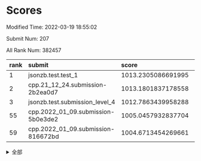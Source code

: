 # Scores

Modified Time: 2022-03-19 18:55:02

Submit Num: 207

All Rank Num: 382457

| rank |               submit               |       score        |       sigma        | pk_num |
| :--- | :--------------------------------- | :----------------- | :----------------- | :----- |
| 1    | jsonzb.test.test_1                 | 1013.2305086691995 | 0.7870394506792047 | 7393   |
| 2    | cpp.21_12_24.submission-2b2ea0d7   | 1013.1801837178558 | 0.7984405529687233 | 7392   |
| 3    | jsonzb.test.submission_level_4     | 1012.7863439958288 | 0.790240831155403  | 7390   |
| 55   | cpp.2022_01_09.submission-5b0e3de2 | 1005.0457932837704 | 0.7159565814657183 | 7393   |
| 59   | cpp.2022_01_09.submission-816672bd | 1004.6713454269661 | 0.7124221465517029 | 7387   |


<details>
<summary>全部</summary>

| rank |                 submit                 |       score        |       sigma        | pk_num |
| :--- | :------------------------------------- | :----------------- | :----------------- | :----- |
| 1    | jsonzb.test.test_1                     | 1013.2305086691995 | 0.7870394506792047 | 7393   |
| 2    | cpp.21_12_24.submission-2b2ea0d7       | 1013.1801837178558 | 0.7984405529687233 | 7392   |
| 3    | jsonzb.test.submission_level_4         | 1012.7863439958288 | 0.790240831155403  | 7390   |
| 4    | gobigger.level_3.submission_level_3_46 | 1011.9948010099276 | 0.7943604076187409 | 7386   |
| 5    | gobigger.level_3.submission_level_3_40 | 1011.982761929581  | 0.7707190729288933 | 7389   |
| 6    | gobigger.level_3.submission_level_3_29 | 1011.5726840005348 | 0.7789804685818197 | 7385   |
| 7    | gobigger.level_3.submission_level_3_44 | 1011.0527808372561 | 0.7529417144513398 | 7394   |
| 8    | gobigger.level_3.submission_level_3_37 | 1011.0110320688236 | 0.7704422783079597 | 7392   |
| 9    | gobigger.level_3.submission_level_3_42 | 1010.8031153389605 | 0.7694121681199444 | 7391   |
| 10   | gobigger.level_3.submission_level_3_25 | 1010.76037247153   | 0.7463821735057586 | 7385   |
| 11   | gobigger.level_3.submission_level_3_28 | 1010.7391347620525 | 0.7717730684785036 | 7395   |
| 12   | gobigger.level_3.submission_level_3_43 | 1010.7193442599907 | 0.7585518337684723 | 7395   |
| 13   | gobigger.level_3.submission_level_3_15 | 1010.7042208540441 | 0.7658689025891079 | 7393   |
| 14   | gobigger.level_3.submission_level_3_36 | 1010.539800814655  | 0.7625775592435733 | 7381   |
| 15   | gobigger.level_3.submission_level_3_18 | 1010.51903473794   | 0.7425312626484204 | 7389   |
| 16   | gobigger.level_3.submission_level_3_22 | 1010.4419426307777 | 0.7692459562782865 | 7389   |
| 17   | gobigger.level_3.submission_level_3_35 | 1010.4189735478155 | 0.7413730576235894 | 7392   |
| 18   | gobigger.level_3.submission_level_3_27 | 1010.3441137045029 | 0.7560279637360272 | 7395   |
| 19   | gobigger.level_3.submission_level_3_33 | 1010.2432300056395 | 0.75891727234221   | 7391   |
| 20   | gobigger.level_3.submission_level_3_21 | 1010.2355482407542 | 0.7680468265323532 | 7391   |
| 21   | gobigger.level_3.submission_level_3_34 | 1010.2113696983323 | 0.745017514981334  | 7392   |
| 22   | gobigger.level_3.submission_level_3_20 | 1010.2005194386134 | 0.7495838234421548 | 7394   |
| 23   | gobigger.level_3.submission_level_3_19 | 1010.1909252071866 | 0.7405093326716495 | 7392   |
| 24   | gobigger.level_3.submission_level_3_7  | 1010.1440544128799 | 0.7646824338413977 | 7390   |
| 25   | gobigger.level_3.submission_level_3_23 | 1010.109251756516  | 0.7751778153858567 | 7392   |
| 26   | gobigger.level_3.submission_level_3_6  | 1010.0710897508253 | 0.7618169536664716 | 7392   |
| 27   | gobigger.level_3.submission_level_3_17 | 1010.0675531573117 | 0.7783811436875028 | 7391   |
| 28   | gobigger.level_3.submission_level_3_41 | 1010.0531671376175 | 0.7454657666904656 | 7388   |
| 29   | gobigger.level_3.submission_level_3_14 | 1010.0054476122763 | 0.7704286614509193 | 7392   |
| 30   | gobigger.level_3.submission_level_3_26 | 1009.9889262819423 | 0.7837420393669847 | 7391   |
| 31   | gobigger.level_3.submission_level_3_5  | 1009.9160276879599 | 0.7708660709900109 | 7392   |
| 32   | gobigger.level_3.submission_level_3_4  | 1009.8855242976183 | 0.7367453754344228 | 7395   |
| 33   | gobigger.level_3.submission_level_3_31 | 1009.8063243494238 | 0.7712123739394294 | 7388   |
| 34   | gobigger.level_3.submission_level_3_49 | 1009.7731176599384 | 0.7524653221255934 | 7389   |
| 35   | gobigger.level_3.submission_level_3_30 | 1009.7602512370114 | 0.7664948786068378 | 7391   |
| 36   | gobigger.level_3.submission_level_3_16 | 1009.75458033813   | 0.7779540508169729 | 7394   |
| 37   | gobigger.level_3.submission_level_3_0  | 1009.6928615773132 | 0.7341637409059073 | 7395   |
| 38   | gobigger.level_3.submission_level_3_45 | 1009.6511527573317 | 0.7486155943594097 | 7386   |
| 39   | gobigger.level_3.submission_level_3_9  | 1009.6150124426879 | 0.755857372950309  | 7386   |
| 40   | gobigger.level_3.submission_level_3_11 | 1009.4870023089309 | 0.7507768891555351 | 7387   |
| 41   | gobigger.level_3.submission_level_3_47 | 1009.4023424137029 | 0.7586184683300187 | 7394   |
| 42   | gobigger.level_3.submission_level_3_48 | 1009.3905912729248 | 0.7489838573243223 | 7386   |
| 43   | gobigger.level_3.submission_level_3_10 | 1009.2213834220594 | 0.7692991001304007 | 7391   |
| 44   | gobigger.level_3.submission_level_3_8  | 1009.1600158957425 | 0.7553920437566222 | 7393   |
| 45   | gobigger.level_3.submission_level_3_39 | 1009.1471587446114 | 0.7455428250065727 | 7393   |
| 46   | gobigger.level_3.submission_level_3_12 | 1009.040189275501  | 0.7528678084492402 | 7390   |
| 47   | gobigger.level_3.submission_level_3_24 | 1008.9960862017856 | 0.7754303340337957 | 7393   |
| 48   | gobigger.level_3.submission_level_3_3  | 1008.9385120006671 | 0.7622238916620316 | 7392   |
| 49   | gobigger.level_3.submission_level_3_38 | 1008.8750072633568 | 0.7596139005668905 | 7394   |
| 50   | gobigger.level_3.submission_level_3_13 | 1008.8177654839869 | 0.7317689069815367 | 7392   |
| 51   | gobigger.level_3.submission_level_3_1  | 1008.7673809548882 | 0.7489433341009812 | 7385   |
| 52   | gobigger.level_3.submission_level_3_2  | 1008.7424706218148 | 0.7608806449344065 | 7389   |
| 53   | gobigger.level_3.submission_level_3_32 | 1008.5717048547074 | 0.7410929788434754 | 7387   |
| 54   | gobigger.level_1.submission_level_1_3  | 1005.3087793564417 | 0.7166970467100486 | 7393   |
| 55   | cpp.2022_01_09.submission-5b0e3de2     | 1005.0457932837704 | 0.7159565814657183 | 7393   |
| 56   | gobigger.level_1.submission_level_1_5  | 1004.9307964393194 | 0.7215191992890365 | 7390   |
| 57   | gobigger.level_1.submission_level_1_43 | 1004.9097905174967 | 0.7084392506805833 | 7393   |
| 58   | gobigger.level_1.submission_level_1_46 | 1004.759221582826  | 0.7158584504872749 | 7386   |
| 59   | cpp.2022_01_09.submission-816672bd     | 1004.6713454269661 | 0.7124221465517029 | 7387   |
| 60   | gobigger.level_1.submission_level_1_25 | 1004.3738530123311 | 0.716430305668787  | 7392   |
| 61   | gobigger.level_1.submission_level_1_14 | 1004.2729371193134 | 0.7188456478523949 | 7391   |
| 62   | gobigger.level_1.submission_level_1_7  | 1004.2189870010652 | 0.7264830542396273 | 7390   |
| 63   | gobigger.level_1.submission_level_1_16 | 1004.2177114049249 | 0.7246336221106399 | 7392   |
| 64   | gobigger.level_1.submission_level_1_29 | 1004.2049531115247 | 0.7239820912636339 | 7386   |
| 65   | gobigger.level_1.submission_level_1_34 | 1004.179371444364  | 0.725235954816594  | 7391   |
| 66   | gobigger.level_1.submission_level_1_49 | 1004.084541104914  | 0.7104592762510706 | 7389   |
| 67   | gobigger.level_1.submission_level_1_36 | 1004.0709393381296 | 0.7221759130320394 | 7389   |
| 68   | gobigger.level_1.submission_level_1_20 | 1004.0556271056785 | 0.7173085878778631 | 7389   |
| 69   | gobigger.level_1.submission_level_1_23 | 1003.903378005397  | 0.7114931901941832 | 7391   |
| 70   | gobigger.level_1.submission_level_1_6  | 1003.8797118722181 | 0.7198497423687322 | 7387   |
| 71   | gobigger.level_1.submission_level_1_26 | 1003.8587315816056 | 0.7205300212377836 | 7385   |
| 72   | gobigger.level_1.submission_level_1_37 | 1003.745746754828  | 0.7061962957090727 | 7391   |
| 73   | gobigger.level_1.submission_level_1_2  | 1003.6992359183356 | 0.7124001345590749 | 7394   |
| 74   | gobigger.level_1.submission_level_1_28 | 1003.6701483757757 | 0.7267680353706489 | 7390   |
| 75   | gobigger.level_1.submission_level_1_1  | 1003.6294130229811 | 0.7302276331131753 | 7387   |
| 76   | gobigger.level_1.submission_level_1_35 | 1003.5560650422817 | 0.714859842876277  | 7390   |
| 77   | gobigger.level_1.submission_level_1_44 | 1003.5526143980037 | 0.727514389853534  | 7390   |
| 78   | gobigger.level_1.submission_level_1_48 | 1003.5471850421222 | 0.7182901839663556 | 7389   |
| 79   | gobigger.level_1.submission_level_1_45 | 1003.5184870439449 | 0.7093580827615895 | 7391   |
| 80   | gobigger.level_1.submission_level_1_13 | 1003.5104186997655 | 0.7186314378971661 | 7391   |
| 81   | gobigger.level_1.submission_level_1_24 | 1003.3556356103056 | 0.7159651478520755 | 7391   |
| 82   | gobigger.level_1.submission_level_1_18 | 1003.2927400497167 | 0.7104064365653222 | 7390   |
| 83   | gobigger.level_1.submission_level_1_39 | 1003.2761821491399 | 0.7250829666350613 | 7390   |
| 84   | gobigger.level_1.submission_level_1_0  | 1003.2735893904754 | 0.7269441937442657 | 7390   |
| 85   | gobigger.level_1.submission_level_1_32 | 1003.2491183112901 | 0.7146260594909009 | 7388   |
| 86   | gobigger.level_1.submission_level_1_38 | 1003.1951909446232 | 0.7117814748427691 | 7393   |
| 87   | gobigger.level_1.submission_level_1_41 | 1002.9632430125503 | 0.7165137720755372 | 7393   |
| 88   | gobigger.level_1.submission_level_1_17 | 1002.9484273034548 | 0.7128936220338125 | 7387   |
| 89   | gobigger.level_1.submission_level_1_9  | 1002.9333385160714 | 0.7127480607784275 | 7388   |
| 90   | gobigger.level_1.submission_level_1_12 | 1002.8691888371816 | 0.7193289996610387 | 7391   |
| 91   | gobigger.level_1.submission_level_1_21 | 1002.8411868842735 | 0.7169897898712593 | 7393   |
| 92   | gobigger.level_1.submission_level_1_42 | 1002.8203880926094 | 0.7085050464764645 | 7390   |
| 93   | gobigger.level_1.submission_level_1_4  | 1002.7327042504239 | 0.7206489973187171 | 7392   |
| 94   | gobigger.level_1.submission_level_1_11 | 1002.722470360487  | 0.719146092593181  | 7387   |
| 95   | gobigger.level_1.submission_level_1_47 | 1002.6994271328871 | 0.7126128992117734 | 7392   |
| 96   | gobigger.level_1.submission_level_1_8  | 1002.6987737602509 | 0.7230648502407421 | 7393   |
| 97   | gobigger.level_1.submission_level_1_30 | 1002.6980256076581 | 0.7193675508424705 | 7390   |
| 98   | gobigger.level_1.submission_level_1_22 | 1002.6602973366872 | 0.7045770212699771 | 7385   |
| 99   | gobigger.level_1.submission_level_1_33 | 1002.5241108776365 | 0.7192349786257337 | 7389   |
| 100  | gobigger.level_1.submission_level_1_10 | 1002.5203972200035 | 0.7249566834310176 | 7390   |
| 101  | gobigger.level_1.submission_level_1_40 | 1002.2780660394867 | 0.7171141582848465 | 7390   |
| 102  | gobigger.level_1.submission_level_1_15 | 1002.1882207654309 | 0.7131555489543505 | 7388   |
| 103  | gobigger.level_1.submission_level_1_19 | 1001.9186373765568 | 0.712651054091507  | 7388   |
| 104  | gobigger.level_1.submission_level_1_31 | 1001.7915273717504 | 0.7152121185842852 | 7392   |
| 105  | gobigger.level_1.submission_level_1_27 | 1001.7790978112    | 0.7151116266068414 | 7393   |
| 106  | gobigger.random.submission_random_16   | 997.5502893604543  | 0.7086655002916791 | 7389   |
| 107  | gobigger.random.submission_random_2    | 997.5365132370938  | 0.7217927189807976 | 7391   |
| 108  | gobigger.random.submission_random_8    | 997.434223217238   | 0.7021653636215096 | 7394   |
| 109  | gobigger.random.submission_random_3    | 997.3485376178413  | 0.7015903161975515 | 7389   |
| 110  | gobigger.random.submission_random_22   | 997.3290824291107  | 0.701850617788753  | 7394   |
| 111  | gobigger.random.submission_random_13   | 996.9770475262742  | 0.7186457234675133 | 7389   |
| 112  | gobigger.random.submission_random_28   | 996.9202486195999  | 0.7082798886458682 | 7390   |
| 113  | gobigger.random.submission_random_36   | 996.900116258824   | 0.7070232054177809 | 7394   |
| 114  | gobigger.random.submission_random_26   | 996.709076261013   | 0.7225179309069389 | 7395   |
| 115  | gobigger.random.submission_random_20   | 996.645488848429   | 0.7091593626641007 | 7393   |
| 116  | gobigger.random.submission_random_49   | 996.4604967250121  | 0.7036502686562156 | 7393   |
| 117  | gobigger.random.submission_random_42   | 996.4485187600998  | 0.7132493508546001 | 7388   |
| 118  | gobigger.random.submission_random_37   | 996.3574940399011  | 0.7119182897814266 | 7393   |
| 119  | gobigger.random.submission_random_7    | 996.3234365580455  | 0.7159240615824075 | 7389   |
| 120  | gobigger.random.submission_random_48   | 996.3090821309329  | 0.7160461675633342 | 7390   |
| 121  | gobigger.random.submission_random_1    | 996.3038280657952  | 0.7036895469012509 | 7395   |
| 122  | gobigger.random.submission_random_9    | 996.243406267461   | 0.7091554949681079 | 7388   |
| 123  | gobigger.random.submission_random_46   | 996.231651036446   | 0.7153319247618273 | 7394   |
| 124  | gobigger.random.submission_random_33   | 996.1379122416848  | 0.7114592317647231 | 7393   |
| 125  | gobigger.random.submission_random_18   | 996.0738127678585  | 0.7155847970507492 | 7389   |
| 126  | gobigger.random.submission_random_5    | 996.0637579357141  | 0.714056142719493  | 7394   |
| 127  | gobigger.random.submission_random_0    | 996.041593000143   | 0.7154588846695218 | 7393   |
| 128  | gobigger.random.submission_random_43   | 995.9428606278269  | 0.7238679057645798 | 7392   |
| 129  | gobigger.random.submission_random_31   | 995.9360482819227  | 0.7189759743874997 | 7394   |
| 130  | gobigger.random.submission_random_11   | 995.9190567973966  | 0.7009335061487826 | 7385   |
| 131  | gobigger.random.submission_random_23   | 995.9164861285228  | 0.7400428314537832 | 7390   |
| 132  | gobigger.random.submission_random_38   | 995.8978108280972  | 0.7337028106014555 | 7393   |
| 133  | gobigger.random.submission_random_25   | 995.8343426323681  | 0.7016084036257845 | 7386   |
| 134  | gobigger.random.submission_random_44   | 995.7221910840688  | 0.724981395567711  | 7388   |
| 135  | gobigger.random.submission_random_45   | 995.7218195411434  | 0.7260289289417825 | 7390   |
| 136  | gobigger.random.submission_random_17   | 995.61086016073    | 0.7033908479062386 | 7389   |
| 137  | gobigger.random.submission_random_10   | 995.5341521609354  | 0.70585224304249   | 7390   |
| 138  | gobigger.random.submission_random_39   | 995.5329690679238  | 0.7136244562742511 | 7388   |
| 139  | gobigger.random.submission_random_40   | 995.4991075456668  | 0.7310173693080864 | 7391   |
| 140  | gobigger.random.submission_random_30   | 995.487294646025   | 0.709422971713621  | 7392   |
| 141  | gobigger.random.submission_random_15   | 995.4718287459241  | 0.7268142335306443 | 7393   |
| 142  | gobigger.random.submission_random_24   | 995.4679951822882  | 0.7101223271393409 | 7393   |
| 143  | gobigger.random.submission_random_12   | 995.4215901211128  | 0.7298415835763812 | 7392   |
| 144  | gobigger.random.submission_random_47   | 995.3598946017584  | 0.717412684393293  | 7389   |
| 145  | gobigger.random.submission_random_6    | 995.3503747823669  | 0.7002103579625323 | 7388   |
| 146  | gobigger.random.submission_random_41   | 995.2858681313288  | 0.7142091407718424 | 7385   |
| 147  | gobigger.random.submission_random_32   | 995.2712865481723  | 0.7160322296290413 | 7385   |
| 148  | gobigger.random.submission_random_34   | 995.2235322475578  | 0.7111805974640816 | 7388   |
| 149  | gobigger.random.submission_random_27   | 995.2060569139971  | 0.7096950093555549 | 7392   |
| 150  | gobigger.random.submission_random_21   | 995.1550409866614  | 0.7239116001575882 | 7390   |
| 151  | gobigger.random.submission_random_19   | 995.0280647446031  | 0.7217212469590797 | 7388   |
| 152  | gobigger.random.submission_random_29   | 994.9450825042468  | 0.6970301560476592 | 7388   |
| 153  | gobigger.level_2.submission_level_2_28 | 994.8511564454255  | 0.7307802448872679 | 7391   |
| 154  | gobigger.random.submission_random_14   | 994.8238889892225  | 0.7120058792575613 | 7389   |
| 155  | gobigger.random.submission_random_4    | 994.814844848082   | 0.7339774456351019 | 7395   |
| 156  | gobigger.random.submission_random_35   | 994.7964106351491  | 0.7269045109778145 | 7393   |
| 157  | gobigger.level_2.submission_level_2_5  | 993.6917680271738  | 0.7307833003872529 | 7387   |
| 158  | gobigger.level_2.submission_level_2_34 | 993.6473737018723  | 0.7479646966843371 | 7391   |
| 159  | gobigger.level_2.submission_level_2_39 | 993.1934665418054  | 0.7300633698105459 | 7392   |
| 160  | gobigger.level_2.submission_level_2_38 | 993.1132225202479  | 0.7345418933649351 | 7389   |
| 161  | gobigger.level_2.submission_level_2_30 | 993.0446678896453  | 0.7408398596631035 | 7392   |
| 162  | gobigger.level_2.submission_level_2_22 | 993.0383463806662  | 0.7371496210224914 | 7394   |
| 163  | gobigger.level_2.submission_level_2_49 | 992.8484793678913  | 0.7401872525008164 | 7394   |
| 164  | gobigger.level_2.submission_level_2_45 | 992.5484634631863  | 0.73795288097961   | 7389   |
| 165  | gobigger.level_2.submission_level_2_17 | 992.3979538426014  | 0.7447982414928821 | 7391   |
| 166  | gobigger.level_2.submission_level_2_29 | 992.3440675643415  | 0.7513010752216008 | 7391   |
| 167  | gobigger.level_2.submission_level_2_8  | 992.3399066425085  | 0.7436366273914157 | 7389   |
| 168  | gobigger.level_2.submission_level_2_3  | 992.2812787864104  | 0.7469179398377233 | 7387   |
| 169  | gobigger.level_2.submission_level_2_32 | 992.2650969157118  | 0.7454100725735199 | 7389   |
| 170  | gobigger.level_2.submission_level_2_35 | 992.2178950557471  | 0.7394752036169457 | 7393   |
| 171  | gobigger.level_2.submission_level_2_15 | 992.1500266023533  | 0.7647749256833111 | 7393   |
| 172  | gobigger.level_2.submission_level_2_48 | 992.1454599800612  | 0.7412654481280372 | 7392   |
| 173  | gobigger.level_2.submission_level_2_42 | 992.1377882918432  | 0.7413028185849009 | 7388   |
| 174  | gobigger.level_2.submission_level_2_33 | 992.0554535668208  | 0.7324684282986046 | 7395   |
| 175  | gobigger.level_2.submission_level_2_16 | 992.0400768861263  | 0.7658559127376282 | 7395   |
| 176  | gobigger.level_2.submission_level_2_41 | 992.0146901691367  | 0.7513100599811492 | 7393   |
| 177  | gobigger.level_2.submission_level_2_46 | 991.9891269836211  | 0.7401151532348899 | 7387   |
| 178  | gobigger.level_2.submission_level_2_21 | 991.9617965491994  | 0.7572838473527881 | 7385   |
| 179  | gobigger.level_2.submission_level_2_25 | 991.9190405429931  | 0.7626674641026023 | 7391   |
| 180  | gobigger.level_2.submission_level_2_2  | 991.9115779823068  | 0.7427363948369735 | 7394   |
| 181  | gobigger.level_2.submission_level_2_31 | 991.8670436410304  | 0.7425686798794129 | 7386   |
| 182  | gobigger.level_2.submission_level_2_20 | 991.8650982071352  | 0.744871106662573  | 7389   |
| 183  | gobigger.level_2.submission_level_2_4  | 991.8082761123808  | 0.7290808951209764 | 7386   |
| 184  | gobigger.level_2.submission_level_2_1  | 991.782125370977   | 0.7494138841862821 | 7393   |
| 185  | gobigger.level_2.submission_level_2_6  | 991.7460120231254  | 0.7379945520869715 | 7386   |
| 186  | gobigger.level_2.submission_level_2_19 | 991.7391869291607  | 0.7538802910816521 | 7394   |
| 187  | gobigger.level_2.submission_level_2_11 | 991.7264914503793  | 0.7527745015712338 | 7393   |
| 188  | gobigger.level_2.submission_level_2_26 | 991.693451922246   | 0.7614449408285073 | 7391   |
| 189  | gobigger.level_2.submission_level_2_13 | 991.6860907628325  | 0.7471786289026379 | 7386   |
| 190  | gobigger.level_2.submission_level_2_36 | 991.6707705825496  | 0.7253651505621095 | 7396   |
| 191  | gobigger.level_2.submission_level_2_0  | 991.5643462489086  | 0.7473154420634086 | 7393   |
| 192  | gobigger.level_2.submission_level_2_44 | 991.5464085319     | 0.7651838924302087 | 7393   |
| 193  | gobigger.level_2.submission_level_2_47 | 991.534574661716   | 0.7527529505598763 | 7391   |
| 194  | gobigger.level_2.submission_level_2_10 | 991.4997305444566  | 0.7343056826892452 | 7393   |
| 195  | gobigger.level_2.submission_level_2_23 | 991.4949684899805  | 0.7468408021151871 | 7393   |
| 196  | gobigger.level_2.submission_level_2_40 | 991.4374611606354  | 0.7498097539126315 | 7391   |
| 197  | gobigger.level_2.submission_level_2_43 | 991.4223456952828  | 0.7441927351675959 | 7390   |
| 198  | gobigger.level_2.submission_level_2_9  | 991.395859944818   | 0.7675203456583372 | 7392   |
| 199  | gobigger.level_2.submission_level_2_7  | 991.3862638514495  | 0.7622702690882741 | 7383   |
| 200  | gobigger.level_2.submission_level_2_18 | 991.3841558728302  | 0.7656132025286719 | 7392   |
| 201  | gobigger.level_2.submission_level_2_14 | 990.8860078323994  | 0.7767830983097438 | 7390   |
| 202  | gobigger.level_2.submission_level_2_27 | 990.7285419434     | 0.7570219876424599 | 7392   |
| 203  | gobigger.level_2.submission_level_2_37 | 990.6951149463985  | 0.7559164783069943 | 7390   |
| 204  | gobigger.level_2.submission_level_2_24 | 990.5809955473311  | 0.7750239577155914 | 7396   |
| 205  | gobigger.level_2.submission_level_2_12 | 990.5728875073936  | 0.7779446820859464 | 7378   |
| 206  | gobigger.none.submission_none_0        | 977.2659423686456  | 1.3446341867933036 | 7393   |
| 207  | gobigger.none.submission_none_1        | 974.9850128735535  | 1.5688833804608067 | 7392   |

</details>